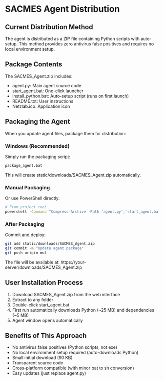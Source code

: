 # SACMES Agent Distribution

## Current Distribution Method

The agent is distributed as a ZIP file containing Python scripts with auto-setup.
This method provides zero antivirus false positives and requires no local environment setup.

## Package Contents

The SACMES_Agent.zip includes:
- agent.py: Main agent source code
- start_agent.bat: One-click launcher
- install_python.bat: Auto-setup script (runs on first launch)
- README.txt: User instructions
- Netzlab.ico: Application icon

## Packaging the Agent

When you update agent files, package them for distribution:

### Windows (Recommended)

Simply run the packaging script:

```bash
package_agent.bat
```

This will create static/downloads/SACMES_Agent.zip automatically.

### Manual Packaging

Or use PowerShell directly:

```bash
# From project root
powershell -Command "Compress-Archive -Path 'agent.py','start_agent.bat','install_python.bat','AGENT_README.txt','Netzlab.ico' -DestinationPath 'static/downloads/SACMES_Agent.zip' -Force"
```

### After Packaging

Commit and deploy:

```bash
git add static/downloads/SACMES_Agent.zip
git commit -m "Update agent package"
git push origin mul
```

The file will be available at: https://your-server/downloads/SACMES_Agent.zip

## User Installation Process

1. Download SACMES_Agent.zip from the web interface
2. Extract to any folder
3. Double-click start_agent.bat
4. First run automatically downloads Python (~25 MB) and dependencies (~5 MB)
5. Agent window opens automatically

## Benefits of This Approach

- No antivirus false positives (Python scripts, not exe)
- No local environment setup required (auto-downloads Python)
- Small initial download (90 KB)
- Transparent source code
- Cross-platform compatible (with minor bat to sh conversion)
- Easy updates (just replace agent.py)
